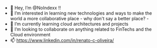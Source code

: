 - 👋 Hey, I’m @NoIndexx !!
- 👀 I’m interested in learning new technologies and ways to make the world a more collaborative place - why don't say a better place? -
- 🌱 I’m currently learning cloud architectures and projects
- 💞️ I’m looking to collaborate on anything related to FinTechs and the Cloud environment
- 📫 https://www.linkedin.com/in/renato-c-oliveira/
